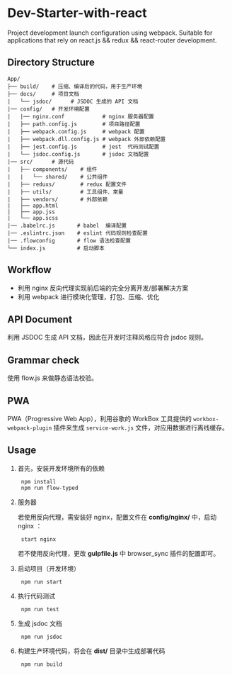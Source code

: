 # Dev-Starter-with-react

Project development launch configuration using webpack. Suitable for applications that rely on react.js && redux && react-router development.

## Directory Structure

    App/
    ├── build/    # 压缩、编译后的代码，用于生产环境
    ├── docs/     # 项目文档
    |   └── jsdoc/      # JSDOC 生成的 API 文档
    |── config/   # 开发环境配置
    |   |── nginx.conf            # nginx 服务器配置
    |   ├── path.config.js        # 项目路径配置
    |   ├── webpack.config.js     # webpack 配置
    |   ├── webpack.dll.config.js # webpack 外部依赖配置
    |   ├── jest.config.js        # jest  代码测试配置
    |   └── jsdoc.config.js       # jsdoc 文档配置
    |── src/      # 源代码
    |   ├── components/    # 组件
    |   |   └── shared/    # 公共组件
    |   ├── reduxs/        # redux 配置文件
    |   ├── utils/         # 工具组件、常量
    |   ├── vendors/       # 外部依赖
    |   ├── app.html
    |   ├── app.jss
    |   └── app.scss
    |── .babelrc.js       # babel  编译配置
    |── .eslintrc.json    # eslint 代码规则检查配置
    |── .flowconfig       # flow 语法检查配置
    └── index.js          # 启动脚本

## Workflow

- 利用 nginx 反向代理实现前后端的完全分离开发/部署解决方案
- 利用 webpack 进行模块化管理，打包、压缩、优化

## API Document

利用 JSDOC 生成 API 文档，因此在开发时注释风格应符合 jsdoc 规则。

## Grammar check

使用 flow.js 来做静态语法校验。

## PWA

PWA（Progressive Web App），利用谷歌的 WorkBox 工具提供的 `workbox-webpack-plugin` 插件来生成 `service-work.js` 文件，对应用数据进行离线缓存。

## Usage

1. 首先，安装开发环境所有的依赖

		npm install
        npm run flow-typed

2. 服务器

    若使用反向代理，需安装好 nginx，配置文件在 **config/nginx/** 中，启动 nginx ：

		start nginx

	若不使用反向代理，更改 **gulpfile.js** 中 browser_sync 插件的配置即可。

3. 启动项目（开发环境）

		npm run start

4. 执行代码测试

        npm run test

5. 生成 jsdoc 文档

		npm run jsdoc

6. 构建生产环境代码，将会在 **dist/** 目录中生成部署代码

		npm run build
